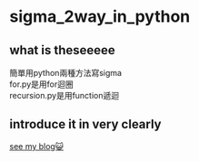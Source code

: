 # sigma_2way_in_python

## what is theseeeee
簡單用python兩種方法寫sigma<br>
for.py是用for迴圈<br>
recursion.py是用function遞迴

## introduce it in very clearly
[see my blog😺](https://blog.meowkb.tw/2022/06/21/sigmain2ways/)
